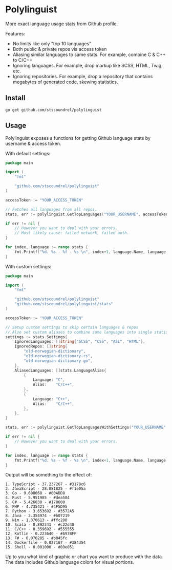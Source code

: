 # Polylinguist

More exact language usage stats from Github profile.

Features:
- No limits like only "top 10 languages"
- Both public & private repos via access token
- Aliasing similar languages to same stats. For example, combine C & C++ to C/C++
- Ignoring languages. For example, drop markup like SCSS, HTML, Twig etc.
- Ignoring repositories. For example, drop a repository that contains megabytes of generated code, skewing statistics.

## Install

`go get github.com/stscoundrel/polylinguist`


## Usage

Polylinguist exposes a functions for getting Github language stats by username & access token.

With default settings:

```go
package main

import (
    "fmt"

	"github.com/stscoundrel/polylinguist"
)

accessToken := "YOUR_ACCESS_TOKEN"

// Fetches all languages from all repos.
stats, err := polylinguist.GetTopLanguages("YOUR_USERNAME", accessToken)

if err != nil {
    // However you want to deal with your errors.
    // Most likely cause: failed network, failed auth.
}

for index, language := range stats {
    fmt.Printf("%d. %s - %f - %s \n", index+1, language.Name, language.Percentage, language.Color)
}
```

With custom settings:

```go
package main

import (
    "fmt"

	"github.com/stscoundrel/polylinguist"
	"github.com/stscoundrel/polylinguist/stats"
)

accessToken := "YOUR_ACCESS_TOKEN"

// Setup custom settings to skip certain languages & repos
// Also set custom aliases to combine some languages into single statistic.
settings := stats.Settings{
    IgnoredLanguages: []string{"SCSS", "CSS", "ASL", "HTML"},
    IgnoredRepos: []string{
        "old-norwegian-dictionary",
        "old-norwegian-dictionary-rs",
        "old-norwegian-dictionary-go",
    },
    AliasedLanguages: []stats.LanguageAlias{
        {
            Language: "C",
            Alias:    "C/C++",
        },
        {
            Language: "C++",
            Alias:    "C/C++",
        },
    },
}

stats, err := polylinguist.GetTopLanguagesWithSettings("YOUR_USERNAME", accessToken, settings)

if err != nil {
    // However you want to deal with your errors.
}

for index, language := range stats {
    fmt.Printf("%d. %s - %f - %s \n", index+1, language.Name, language.Percentage, language.Color)
}
```

Output will be something to the effect of:

```
1. TypeScript - 37.237267 - #3178c6 
2. JavaScript - 28.081825 - #f1e05a 
3. Go - 9.608068 - #00ADD8 
4. Rust - 5.951985 - #dea584 
5. C# - 5.426030 - #178600 
6. PHP - 4.735421 - #4F5D95 
7. Python - 3.653692 - #3572A5 
8. Java - 2.354974 - #b07219 
9. Nim - 1.370613 - #ffc200 
10. Scala - 0.892341 - #c22d40 
11. C/C++ - 0.359692 - #555555 
12. Kotlin - 0.223640 - #A97BFF 
13. F# - 0.076285 - #b845fc 
14. Dockerfile - 0.027167 - #384d54 
15. Shell - 0.001000 - #89e051
```

Up to you what kind of graphic or chart you want to produce with the data. The data includes Github language colors for visual portions.
